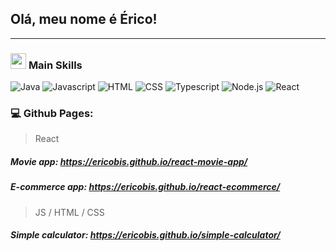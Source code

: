 ##  Olá, meu nome é <strong>Érico!</strong>

---

### <img src="https://media2.giphy.com/media/QssGEmpkyEOhBCb7e1/giphy.gif?cid=ecf05e47a0n3gi1bfqntqmob8g9aid1oyj2wr3ds3mg700bl&rid=giphy.gif" width ="25">  <b>Main Skills</b>

 <div align="left">
 <img src = "https://img.shields.io/badge/Java-ED8B00?style=for-the-badge&logo=java&logoColor=black"  alt = "Java" />
 <img src = "https://img.shields.io/badge/JavaScript-F7DF1E?style=for-the-badge&logo=javascript&logoColor=F7DF1E&labelColor=282828"  alt = "Javascript" />
 <img src = "https://img.shields.io/badge/HTML5-E34F26?style=for-the-badge&logo=html5&logoColor=E34F26&labelColor=282828"  alt = "HTML" />
 <img src = "https://img.shields.io/badge/CSS3-1572B6?style=for-the-badge&logo=css3&logoColor=1572B6&labelColor=282828"  alt = "CSS" />
 <img src = "https://img.shields.io/badge/TypeScript-007ACC?style=for-the-badge&logo=typescript&logoColor=007ACC&labelColor=282828"  alt = "Typescript" />
 <img src = "https://img.shields.io/badge/Node.js-43853D?style=for-the-badge&logo=node.js&logoColor=43853D&labelColor=282828"  alt = "Node.js" />
 <img src = "https://img.shields.io/badge/React-61DAFB?style=for-the-badge&logo=react&logoColor=61DAFB&labelColor=282828"  alt = "React" />
 </div>

### 💻 Github Pages: 
> React
##### Movie app: https://ericobis.github.io/react-movie-app/
##### E-commerce app: https://ericobis.github.io/react-ecommerce/
> JS / HTML / CSS
##### Simple calculator: https://ericobis.github.io/simple-calculator/


<!--
**EricoBis/EricoBis** is a ✨ _special_ ✨ repository because its `README.md` (this file) appears on your GitHub profile.

Here are some ideas to get you started:

- 🔭 I’m currently working on ...
- 🌱 I’m currently learning ...
- 👯 I’m looking to collaborate on ...
- 🤔 I’m looking for help with ...
- 💬 Ask me about ...
- 📫 How to reach me: ...
- 😄 Pronouns: ...
- ⚡ Fun fact: ...
-->

